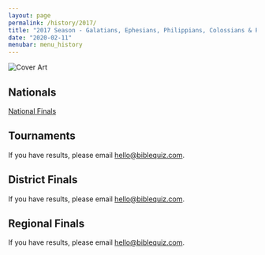 ```yaml
---
layout: page
permalink: /history/2017/
title: "2017 Season - Galatians, Ephesians, Philippians, Colossians & Philemon"
date: "2020-02-11"
menubar: menu_history
---
```


<img src="{% link assets/scripture-portions/2017.jpg %}" alt="Cover Art" style="max-height:400px" />

## Nationals

<a href="{% link _pages/history/2017/nationals.md %}" class="button is-primary">National Finals</a>

## Tournaments
If you have results, please email [hello@biblequiz.com](mailto:hello@biblequiz.com).

## District Finals
If you have results, please email [hello@biblequiz.com](mailto:hello@biblequiz.com).

## Regional Finals
If you have results, please email [hello@biblequiz.com](mailto:hello@biblequiz.com).
